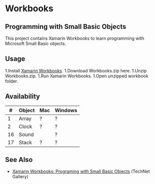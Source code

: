 # Workbooks
## Programming with Small Basic Objects

This project contains Xamarin Workbooks to learn programming with Microsoft Small Basic objects.

## Usage
1.Install [Xamarin Workbooks](https://developer.xamarin.com/workbooks/). 
1.Download Workbooks.zip here. 
1.Unzip Workbooks.zip. 
1.Run Xamarin Workbooks. 
1.Open unzipped workbook folder. 


## Availability
|#|Object|Mac|Windows|
|---|---|---|---|
|1|Array|?|?|
|2|Clock|?|?|
|16|Sound| |?|
|17|Stack|?|?|

## See Also
* [Xamarin Workbooks: Programing with Small Basic Objects](https://gallery.technet.microsoft.com/Xamarin-Workbooks-a4ee4e03) (TechNet Gallery)
